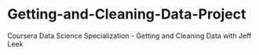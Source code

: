 Getting-and-Cleaning-Data-Project
=================================

Coursera Data Science Specialization - Getting and Cleaning Data with Jeff Leek
